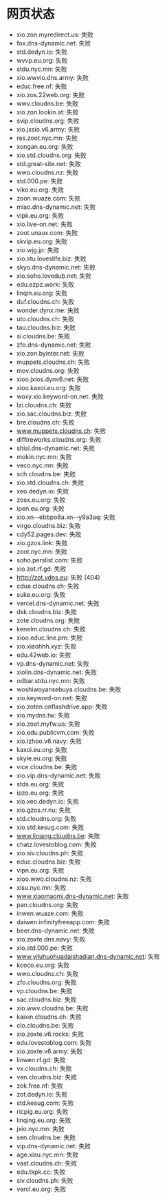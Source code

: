 # 网页状态
- xio.zon.myredirect.us: 失败
- fox.dns-dynamic.net: 失败
- std.dedyn.io: 失败
- wvvp.eu.org: 失败
- stdu.nyc.mn: 失败
- xio.wwvio.dns.army: 失败
- educ.free.nf: 失败
- xio.zos.22web.org: 失败
- wwv.cloudns.be: 失败
- xio.zon.lookin.at: 失败
- svip.cloudns.org: 失败
- xio.jxsio.v6.army: 失败
- res.zoot.nyc.mn: 失败
- xongan.eu.org: 失败
- xio.std.cloudns.org: 失败
- std.great-site.net: 失败
- wwo.cloudns.nz: 失败
- std.000.pe: 失败
- viko.eu.org: 失败
- zoon.wuaze.com: 失败
- miao.dns-dynamic.net: 失败
- vipk.eu.org: 失败
- xio.live-on.net: 失败
- zoot.unaux.com: 失败
- skvip.eu.org: 失败
- xio.wjg.jp: 失败
- xio.stu.loveslife.biz: 失败
- skyo.dns-dynamic.net: 失败
- xio.soho.lovedub.net: 失败
- edu.ezpz.work: 失败
- linqin.eu.org: 失败
- duf.cloudns.ch: 失败
- wonder.dynx.me: 失败
- uto.cloudns.ch: 失败
- tau.cloudns.biz: 失败
- si.cloudns.be: 失败
- zfo.dns-dynamic.net: 失败
- xio.zon.byinter.net: 失败
- muppets.cloudns.ch: 失败
- mov.cloudns.org: 失败
- xioo.jxios.dynv6.net: 失败
- xioo.kaxoi.eu.org: 失败
- woxy.xio.keyword-on.net: 失败
- lzi.cloudns.ch: 失败
- xio.sac.cloudns.biz: 失败
- bre.cloudns.ch: 失败
- www.muppets.cloudns.ch: 失败
- diffireworks.cloudns.org: 失败
- shisi.dns-dynamic.net: 失败
- mokin.nyc.mn: 失败
- veco.nyc.mn: 失败
- sch.cloudns.be: 失败
- xio.std.cloudns.ch: 失败
- xeo.dedyn.io: 失败
- zosx.eu.org: 失败
- ipen.eu.org: 失败
- xio.xn--ebbpo8a.xn--y9a3aq: 失败
- virgo.cloudns.biz: 失败
- cdy52.pages.dev: 失败
- xio.gzos.link: 失败
- zoot.nyc.mn: 失败
- soho.perslist.com: 失败
- xio.zot.rf.gd: 失败
- http://zot.ydns.eu: 失败 (404)
- cdue.cloudns.ch: 失败
- suke.eu.org: 失败
- vercel.dns-dynamic.net: 失败
- dsk.cloudns.biz: 失败
- zote.cloudns.org: 失败
- kenelm.cloudns.ch: 失败
- xioo.educ.line.pm: 失败
- xio.xiaohhh.xyz: 失败
- edu.42web.io: 失败
- vp.dns-dynamic.net: 失败
- xiolin.dns-dynamic.net: 失败
- odbar.stdu.nyc.mn: 失败
- woshiwoyansebuya.cloudns.be: 失败
- xio.keyword-on.net: 失败
- xio.zoten.onflashdrive.app: 失败
- xio.mydns.tw: 失败
- xio.zoot.myfw.us: 失败
- xio.edu.publicvm.com: 失败
- xio.lzhoo.v6.navy: 失败
- kaxoi.eu.org: 失败
- skyle.eu.org: 失败
- vice.cloudns.be: 失败
- xio.vip.dns-dynamic.net: 失败
- stds.eu.org: 失败
- ipzo.eu.org: 失败
- xio.xeo.dedyn.io: 失败
- xio.gzos.rr.nu: 失败
- std.cloudns.org: 失败
- xio.std.kesug.com: 失败
- www.liniang.cloudns.be: 失败
- chatz.lovestoblog.com: 失败
- xio.siv.cloudns.ph: 失败
- educ.cloudns.biz: 失败
- vipn.eu.org: 失败
- xioo.wwo.cloudns.nz: 失败
- xisu.nyc.mn: 失败
- www.xiaomaomi.dns-dynamic.net: 失败
- pan.cloudns.org: 失败
- inwen.wuaze.com: 失败
- daiwen.infinityfreeapp.com: 失败
- beer.dns-dynamic.net: 失败
- xio.zoxte.dns.navy: 失败
- xio.std.000.pe: 失败
- www.yiluhuohuadaishadian.dns-dynamic.net: 失败
- kcoco.eu.org: 失败
- wwo.cloudns.ch: 失败
- zfo.cloudns.org: 失败
- vp.cloudns.be: 失败
- sac.cloudns.biz: 失败
- xio.wwv.cloudns.be: 失败
- kaixin.cloudns.ch: 失败
- clo.cloudns.be: 失败
- xio.zoxte.v6.rocks: 失败
- edu.lovestoblog.com: 失败
- xio.zoxte.v6.army: 失败
- linwen.rf.gd: 失败
- vx.cloudns.ch: 失败
- ven.cloudns.biz: 失败
- zok.free.nf: 失败
- zot.dedyn.io: 失败
- std.kesug.com: 失败
- ricpig.eu.org: 失败
- linqing.eu.org: 失败
- jxio.nyc.mn: 失败
- sen.cloudns.be: 失败
- vip.dns-dynamic.net: 失败
- age.xisu.nyc.mn: 失败
- vast.cloudns.ch: 失败
- edu.tkpk.cc: 失败
- siv.cloudns.ph: 失败
- vercl.eu.org: 失败
